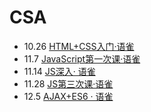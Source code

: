 # CSA
+ 10.26 [HTML+CSS入门·语雀](https://www.yuque.com/ldfgqb/fpkor3/wwbwpy)
+ 11.7 [JavaScript第一次课·语雀](https://www.yuque.com/ldfgqb/fpkor3/rgu0y6)
+ 11.14 [JS深入· 语雀](https://www.yuque.com/ldfgqb/fpkor3/zrgf1u#TOOIW)
+ 11.28 [JS第三次课·语雀](https://www.yuque.com/ldfgqb/fpkor3/ibo7qz)
+ 12.5 [AJAX+ES6 · 语雀](https://www.yuque.com/ldfgqb/fpkor3/kgltn0)
